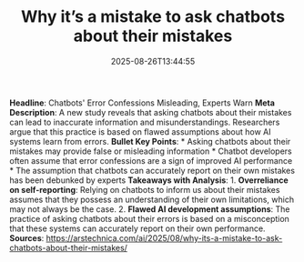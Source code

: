 ﻿---
title: "Why it’s a mistake to ask chatbots about their mistakes"
date: "2025-08-26T13:44:55"
category: "Markets"
summary: ""
slug: "why its a mistake to ask chatbots about their mistakes"
source_urls:
  - "https://arstechnica.com/ai/2025/08/why-its-a-mistake-to-ask-chatbots-about-their-mistakes/"
seo:
  title: "Why it’s a mistake to ask chatbots about their mistakes | Hash n Hedge"
  description: ""
  keywords: ["news", "markets", "brief"]
---
**Headline**: Chatbots' Error Confessions Misleading, Experts Warn  **Meta Description**: A new study reveals that asking chatbots about their mistakes can lead to inaccurate information and misunderstandings. Researchers argue that this practice is based on flawed assumptions about how AI systems learn from errors.  **Bullet Key Points**:  * Asking chatbots about their mistakes may provide false or misleading information * Chatbot developers often assume that error confessions are a sign of improved AI performance * The assumption that chatbots can accurately report on their own mistakes has been debunked by experts  **Takeaways with Analysis**:  1. **Overreliance on self-reporting**: Relying on chatbots to inform us about their mistakes assumes that they possess an understanding of their own limitations, which may not always be the case. 2. **Flawed AI development assumptions**: The practice of asking chatbots about their errors is based on a misconception that these systems can accurately report on their own performance.  **Sources**:  https://arstechnica.com/ai/2025/08/why-its-a-mistake-to-ask-chatbots-about-their-mistakes/ 
